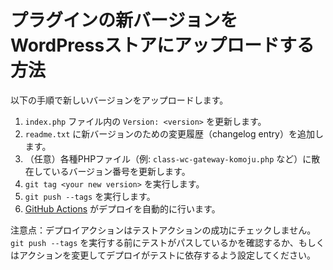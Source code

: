 # プラグインの新バージョンをWordPressストアにアップロードする方法

以下の手順で新しいバージョンをアップロードします。

1. `index.php` ファイル内の `Version: <version>` を更新します。  
2. `readme.txt` に新バージョンのための変更履歴（changelog entry）を追加します。  
3. （任意）各種PHPファイル（例: `class-wc-gateway-komoju.php` など）に散在しているバージョン番号を更新します。  
4. `git tag <your new version>` を実行します。  
5. `git push --tags` を実行します。  
6. [GitHub Actions](https://github.com/degica/komoju-woocommerce/actions) がデプロイを自動的に行います。

注意点：デプロイアクションはテストアクションの成功にチェックしません。`git push --tags` を実行する前にテストがパスしているかを確認するか、もしくはアクションを変更してデプロイがテストに依存するよう設定してください。